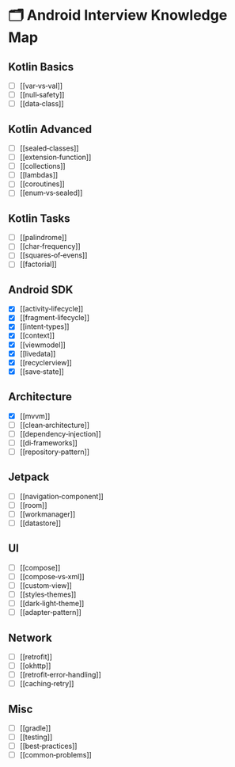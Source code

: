 
# 🗂️ Android Interview Knowledge Map

## Kotlin Basics
- [ ] [[var‑vs‑val]]
- [ ] [[null‑safety]]
- [ ] [[data‑class]]

## Kotlin Advanced
- [ ] [[sealed‑classes]]
- [ ] [[extension‑function]]
- [ ] [[collections]]
- [ ] [[lambdas]]
- [ ] [[coroutines]]
- [ ] [[enum‑vs‑sealed]]

## Kotlin Tasks
- [ ] [[palindrome]]
- [ ] [[char‑frequency]]
- [ ] [[squares‑of‑evens]]
- [ ] [[factorial]]

## Android SDK
- [x] [[activity‑lifecycle]]
- [x] [[fragment‑lifecycle]]
- [x] [[intent‑types]]
- [x] [[context]]
- [x] [[viewmodel]]
- [x] [[livedata]]
- [x] [[recyclerview]]
- [x] [[save‑state]]

## Architecture
- [x] [[mvvm]]
- [ ] [[clean‑architecture]]
- [ ] [[dependency‑injection]]
- [ ] [[di‑frameworks]]
- [ ] [[repository‑pattern]]

## Jetpack
- [ ] [[navigation‑component]]
- [ ] [[room]]
- [ ] [[workmanager]]
- [ ] [[datastore]]

## UI
- [ ] [[compose]]
- [ ] [[compose‑vs‑xml]]
- [ ] [[custom‑view]]
- [ ] [[styles‑themes]]
- [ ] [[dark‑light‑theme]]
- [ ] [[adapter‑pattern]]

## Network
- [ ] [[retrofit]]
- [ ] [[okhttp]]
- [ ] [[retrofit‑error‑handling]]
- [ ] [[caching‑retry]]

## Misc
- [ ] [[gradle]]
- [ ] [[testing]]
- [ ] [[best‑practices]]
- [ ] [[common‑problems]]
